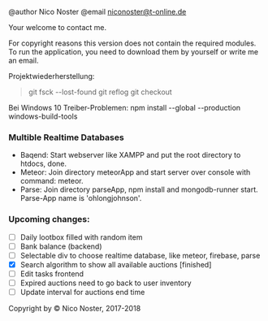 @author Nico Noster
@email niconoster@t-online.de

Your welcome to contact me.

For copyright reasons this version does not contain the required modules.
To run the application, you need to download them by yourself or write me an email.

Projektwiederherstellung:
>git fsck --lost-found
>git reflog
>git checkout <commit>

Bei Windows 10 Treiber-Problemen:
npm install --global --production windows-build-tools

### Multible Realtime Databases
- Baqend: Start webserver like XAMPP and put the root directory to htdocs, done.
- Meteor: Join directory meteorApp and start server over console with command: meteor.
- Parse: Join directory parseApp, npm install and mongodb-runner start.
Parse-App name is 'ohlongjohnson'.

### Upcoming changes:
- [ ] Daily lootbox filled with random item
- [ ] Bank balance (backend)
- [ ] Selectable div to choose realtime database, like meteor, firebase, parse
- [x] Search algorithm to show all available auctions [finished]
- [ ] Edit tasks frontend
- [ ] Expired auctions need to go back to user inventory
- [ ] Update interval for auctions end time

Copyright by © Nico Noster, 2017-2018
